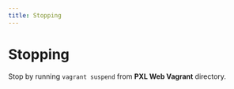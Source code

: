 ```yaml
---
title: Stopping
---
```


# Stopping

Stop by running `vagrant suspend` from **PXL Web Vagrant** directory.
